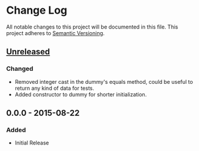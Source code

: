 # Change Log
All notable changes to this project will be documented in this file.
This project adheres to [Semantic Versioning](http://semver.org/).

## [Unreleased][unreleased]
### Changed
- Removed integer cast in the dummy's equals method, could be useful to return any kind of data for tests.
- Added constructor to dummy for shorter initialization.

## 0.0.0 - 2015-08-22
### Added
- Initial Release

[unreleased]: https://github.com/Fleshgrinder/php-equalable/compare/v0.0.0...HEAD
